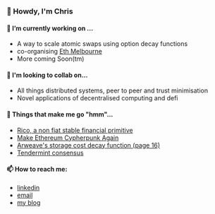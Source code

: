 ### 👋 Howdy, I'm Chris

#### 🔭 I’m currently working on ...
- A way to scale atomic swaps using option decay functions
- co-organising [Eth Melbourne](https://ethmelbourne.co/)
- More coming Soon(tm)

#### 🤝 I'm looking to collab on...
- All things distributed systems, peer to peer and trust minimisation
- Novel applications of decentralised computing and defi

#### 🤔 Things that make me go "hmm"...
- [Rico, a non fiat stable financial primitive](https://bank.dev/)
- [Make Ethereum Cypherpunk Again](ipfs://bafybeihbtkwlg5j2vjswkaexoe2agxbppgdacw4oq5lzhqqn6iayqqrbpy/general/2023/12/28/cypherpunk.html)
- [Arweave's storage cost decay function (page 16)](https://www.arweave.org/yellow-paper.pdf)
- [Tendermint consensus](https://docs.tendermint.com/v0.34/introduction/what-is-tendermint.html)

#### 📫 How to reach me:
-   [linkedin](https://www.linkedin.com/in/cdrn/)
-   [email](chrisdoran@pm.me)
-   [my blog](https://cdrn.github.io)
